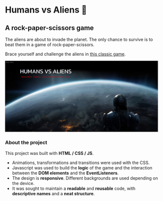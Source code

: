 # Humans vs Aliens :space_invader:
## A rock-paper-scissors game

The aliens are about to invade the planet. The only chance to survive is to beat them in a game of rock-paper-scissors.

Brace yourself and challenge the aliens in [this classic game](https://humansvsaliens.netlify.app).

![Page Preview](./images/readme-img-2.png)

### About the project

This project was built with **HTML / CSS / JS**.
* Animations, transformations and transitions were used with the CSS.
* Javascript was used to build the **logic** of the game and the interaction between the **DOM elements** and the **EventListeners**.
* The design is **responsive**. Different backgrounds are used depending on the device.
* It was sought to maintain a **readable** and **reusable** code, with **descriptive names** and a **neat structure**.
